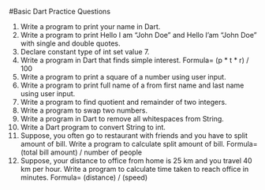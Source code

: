#Basic Dart Practice Questions

1. Write a program to print your name in Dart.
2. Write a program to print Hello I am “John Doe” and Hello I’am “John Doe” with single and double quotes.
3. Declare constant type of int set value 7.
4. Write a program in Dart that finds simple interest. Formula= (p * t * r) / 100
5. Write a program to print a square of a number using user input.
6. Write a program to print full name of a from first name and last name using user input.
7. Write a program to find quotient and remainder of two integers.
8. Write a program to swap two numbers.
9. Write a program in Dart to remove all whitespaces from String.
10. Write a Dart program to convert String to int.
11. Suppose, you often go to restaurant with friends and you have to split amount of bill. Write a program to calculate split amount of bill. Formula= (total bill amount) / number of people
12. Suppose, your distance to office from home is 25 km and you travel 40 km per hour. Write a program to calculate time taken to reach office in minutes. Formula= (distance) / (speed)
